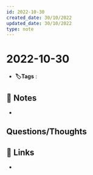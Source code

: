 ```yaml
---
id: 2022-10-30
created_date: 30/10/2022
updated_date: 30/10/2022
type: note
---
```


#  2022-10-30
- **🏷️Tags** :   
[ ](#anki-card)
## 📝 Notes
- 


## Questions/Thoughts


## 🔗 Links
- 